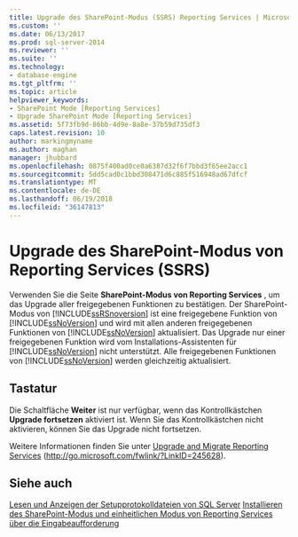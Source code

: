 ```yaml
---
title: Upgrade des SharePoint-Modus (SSRS) Reporting Services | Microsoft Docs
ms.custom: ''
ms.date: 06/13/2017
ms.prod: sql-server-2014
ms.reviewer: ''
ms.suite: ''
ms.technology:
- database-engine
ms.tgt_pltfrm: ''
ms.topic: article
helpviewer_keywords:
- SharePoint Mode [Reporting Services]
- Upgrade SharePoint Mode [Reporting Services]
ms.assetid: 5f73fb9d-86bb-4d9e-8a8e-37b59d735df3
caps.latest.revision: 10
author: markingmyname
ms.author: maghan
manager: jhubbard
ms.openlocfilehash: 0875f400ad0ce0a6387d32f6f7bbd3f65ee2acc1
ms.sourcegitcommit: 5dd5cad0c1bbd308471d6c885f516948ad67dfcf
ms.translationtype: MT
ms.contentlocale: de-DE
ms.lasthandoff: 06/19/2018
ms.locfileid: "36147813"
---
```

# <a name="reporting-services-sharepoint-mode-upgrade-ssrs"></a>Upgrade des SharePoint-Modus von Reporting Services (SSRS)
  Verwenden Sie die Seite **SharePoint-Modus von Reporting Services** , um das Upgrade aller freigegebenen Funktionen zu bestätigen. Der SharePoint-Modus von [!INCLUDE[ssRSnoversion](../../includes/ssrsnoversion-md.md)] ist eine freigegebene Funktion von [!INCLUDE[ssNoVersion](../../includes/ssnoversion-md.md)] und wird mit allen anderen freigegebenen Funktionen von [!INCLUDE[ssNoVersion](../../includes/ssnoversion-md.md)] aktualisiert. Das Upgrade nur einer freigegebenen Funktion wird vom Installations-Assistenten für [!INCLUDE[ssNoVersion](../../includes/ssnoversion-md.md)] nicht unterstützt. Alle freigegebenen Funktionen von [!INCLUDE[ssNoVersion](../../includes/ssnoversion-md.md)] werden gleichzeitig aktualisiert.  
  
## <a name="options"></a>Tastatur  
 Die Schaltfläche **Weiter** ist nur verfügbar, wenn das Kontrollkästchen **Upgrade fortsetzen** aktiviert ist. Wenn Sie das Kontrollkästchen nicht aktivieren, können Sie das Upgrade nicht fortsetzen.  
  
 Weitere Informationen finden Sie unter [Upgrade and Migrate Reporting Services](http://go.microsoft.com/fwlink/?LinkID=245628) (http://go.microsoft.com/fwlink/?LinkID=245628).  
  
## <a name="see-also"></a>Siehe auch  
 [Lesen und Anzeigen der Setupprotokolldateien von SQL Server](http://technet.microsoft.com/library/ms143702\(v=sql.110\).aspx)   
 [Installieren des SharePoint-Modus und einheitlichen Modus von Reporting Services über die Eingabeaufforderung](http://go.microsoft.com/fwlink/?LinkId=217620)  
  
  